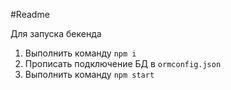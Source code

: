 #Readme

Для запуска бекенда

1. Выполнить команду `npm i`
2. Прописать подключение БД в `ormconfig.json`
3. Выполнить команду `npm start`
